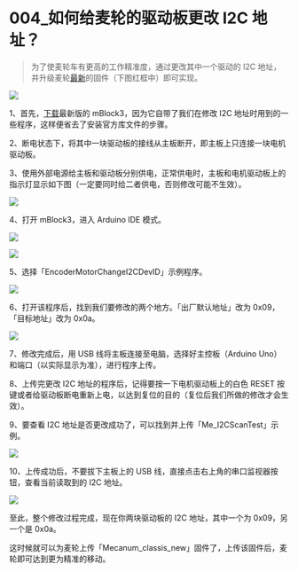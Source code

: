 # 004\_如何给麦轮的驱动板更改 I2C 地址？

> 为了使麦轮车有更高的工作精准度，通过更改其中一个驱动的 I2C 地址，并升级麦轮[最新](https://github.com/Makeblock-official/Mecanum-Wheel-Robot-Kit)的固件（下图红框中）即可实现。

![](../.gitbook/assets/mai-lun-che-xin-gu-jian.png)

1、首先，[下载](http://www.mblock.cc/zh-home/software/?noredirect=zh-CN)最新版的 mBlock3，因为它自带了我们在修改 I2C 地址时用到的一些程序，这样便省去了安装官方库文件的步骤。

2、断电状态下，将其中一块驱动板的接线从主板断开，即主板上只连接一块电机驱动板。

3、使用外部电源给主板和驱动板分别供电，正常供电时，主板和电机驱动板上的指示灯显示如下图（一定要同时给二者供电，否则修改可能不生效）。

![](../.gitbook/assets/mai-lun-che-geng-gai-i2c-di-zhi.jpg)

4、打开 mBlock3，进入 Arduino IDE 模式。

![](../.gitbook/assets/jin-ru-arduino-mo-shi-1.bmp)

![](../.gitbook/assets/jin-ru-arduino-mo-shi-2.bmp)

5、选择「EncoderMotorChangeI2CDevID」示例程序。

![](../.gitbook/assets/mai-lun-che-geng-gai-i2c-di-zhi-1.png)

6、打开该程序后，找到我们要修改的两个地方。「出厂默认地址」改为 0x09，「目标地址」改为 0x0a。

![](../.gitbook/assets/mai-lun-che-geng-gai-i2c-di-zhi.png)

7、修改完成后，用 USB 线将主板连接至电脑，选择好主控板（Arduino Uno）和端口（以实际显示为准），进行程序上传。

8、上传完更改 I2C 地址的程序后，记得要按一下电机驱动板上的白色 RESET 按键或者给驱动板断电重新上电，以达到复位的目的（复位后我们所做的修改才会生效）。

9、要查看 I2C 地址是否更改成功了，可以找到并上传「Me\_I2CScanTest」示例。

![](../.gitbook/assets/mai-lun-che-geng-gai-i2c-di-zhi-4.png)

10、上传成功后，不要拔下主板上的 USB 线，直接点击右上角的串口监视器按钮，查看当前读取到的 I2C 地址。

![](../.gitbook/assets/mai-lun-che-geng-gai-i2c-di-zhi-5%20%281%29.png)

至此，整个修改过程完成，现在你两块驱动板的 I2C 地址，其中一个为 0x09，另一个是 0x0a。

这时候就可以为麦轮上传「Mecanum\_classis\_new」固件了，上传该固件后，麦轮即可达到更为精准的移动。

